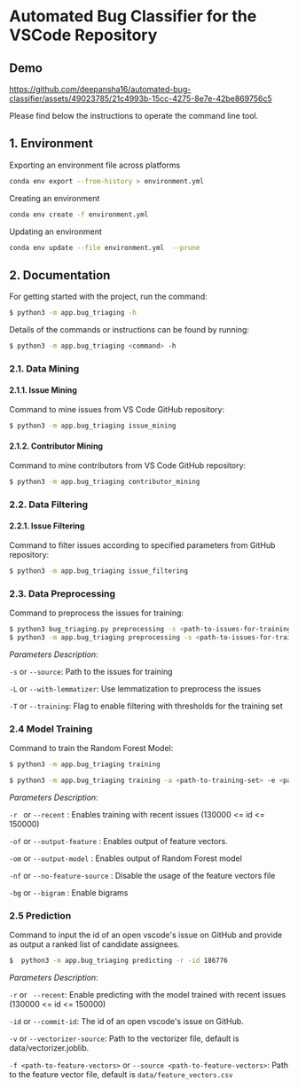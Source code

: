 # Automated Bug Classifier for the VSCode Repository

## Demo

https://github.com/deepansha16/automated-bug-classifier/assets/49023785/21c4993b-15cc-4275-8e7e-42be869756c5


Please find below the instructions to operate the command line tool.

## 1. Environment

Exporting an environment file across platforms
```sh
conda env export --from-history > environment.yml
```

Creating an environment
```sh
conda env create -f environment.yml
```

Updating an environment
```sh
conda env update --file environment.yml  --prune
```

## 2. Documentation

For getting started with the project, run the command:
```sh
$ python3 -m app.bug_triaging -h
```
Details of the commands or instructions can be found by running:
```sh
$ python3 -m app.bug_triaging <command> -h
```
### 2.1. Data Mining
#### 2.1.1. Issue Mining
Command to mine issues from VS Code GitHub repository:
```sh  
$ python3 -m app.bug_triaging issue_mining  
```     
#### 2.1.2. Contributor Mining
Command to mine contributors from VS Code GitHub repository:
```sh
$ python3 -m app.bug_triaging contributor_mining
```

### 2.2. Data Filtering
#### 2.2.1. Issue Filtering
Command to filter issues according to specified parameters from GitHub repository:
```sh
$ python3 -m app.bug_triaging issue_filtering
```
### 2.3. Data Preprocessing
Command to preprocess the issues for training:
```sh
$ python3 bug_triaging.py preprocessing -s <path-to-issues-for-training>
$ python3 -m app.bug_triaging preprocessing -s <path-to-issues-for-training> -L --with-lemmatizer
```
_Parameters Description_:

`-s` or `--source`: Path to the issues for training

`-L` or `--with-lemmatizer`: Use lemmatization to preprocess the issues

`-T` or `--training`: Flag to enable filtering with thresholds for the training set

### 2.4 Model Training
Command to train the Random Forest Model:
```sh
$ python3 -m app.bug_triaging training
```
```sh
$ python3 -m app.bug_triaging training -a <path-to-training-set> -e <path-to-test-set> -f <path-to-feature-vectors> -r -of -om -nf -bg
```

_Parameters Description_:

`-r ` or `--recent` : Enables training with recent issues (130000 <= id <= 150000)

`-of` or `--output-feature` : Enables output of feature vectors.

`-om` or `--output-model` : Enables output of Random Forest model

`-nf` or `--no-feature-source` : Disable the usage of the feature vectors file

`-bg` or `--bigram` : Enable bigrams

### 2.5 Prediction
Command to input the id of an open vscode's issue on GitHub and provide as output a
ranked list of candidate assignees.

```sh
$  python3 -m app.bug_triaging predicting -r -id 186776
```
_Parameters Description_:

`-r` or ` --recent`: Enable predicting with the model trained with recent issues (130000 <= id <= 150000)

`-id` or `--commit-id`: The id of an open vscode's issue on GitHub.

`-v` or  `--vectorizer-source`: Path to the vectorizer file, default is data/vectorizer.joblib.

`-f <path-to-feature-vectors>` or `--source <path-to-feature-vectors>`: Path to the feature vector file, default is `data/feature_vectors.csv`

